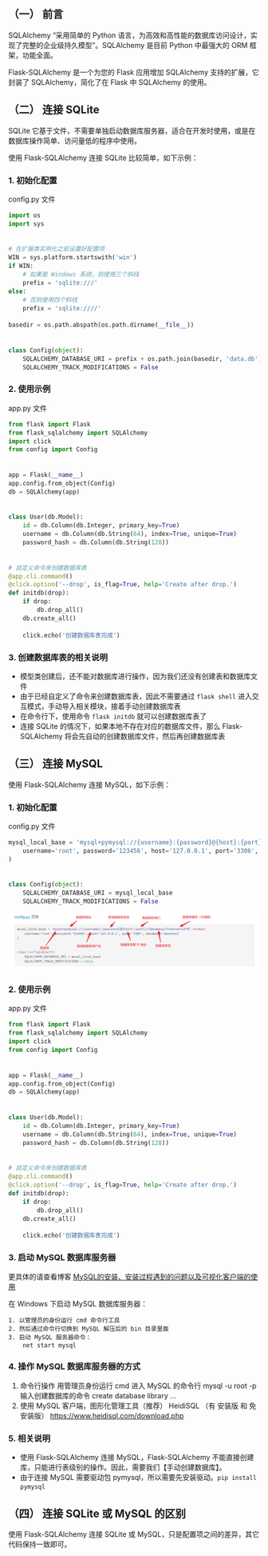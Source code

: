 ## （一） 前言
SQLAlchemy “采用简单的 Python 语言，为高效和高性能的数据库访问设计，实现了完整的企业级持久模型”。SQLAlchemy 是目前 Python 中最强大的 ORM 框架，功能全面。

Flask-SQLAlchemy 是一个为您的 Flask 应用增加 SQLAlchemy 支持的扩展，它封装了 SQLAlchemy，简化了在 Flask 中 SQLAlchemy 的使用。

## （二） 连接 SQLite
SQLite 它基于文件，不需要单独启动数据库服务器，适合在开发时使用，或是在数据库操作简单、访问量低的程序中使用。

使用 Flask-SQLAlchemy 连接 SQLite 比较简单，如下示例：
### 1. 初始化配置
config.py 文件
```py
import os
import sys


# 在扩展类实例化之前设置好配置项
WIN = sys.platform.startswith('win')
if WIN:
    # 如果是 Windows 系统，则使用三个斜线
    prefix = 'sqlite:///'
else:
    # 否则使用四个斜线
    prefix = 'sqlite:////'

basedir = os.path.abspath(os.path.dirname(__file__))


class Config(object):
    SQLALCHEMY_DATABASE_URI = prefix + os.path.join(basedir, 'data.db')
    SQLALCHEMY_TRACK_MODIFICATIONS = False
```

### 2. 使用示例
app.py 文件
```py
from flask import Flask
from flask_sqlalchemy import SQLAlchemy
import click
from config import Config


app = Flask(__name__)
app.config.from_object(Config)
db = SQLAlchemy(app)


class User(db.Model):
    id = db.Column(db.Integer, primary_key=True)
    username = db.Column(db.String(64), index=True, unique=True)
    password_hash = db.Column(db.String(128))


# 自定义命令来创建数据库表
@app.cli.command()
@click.option('--drop', is_flag=True, help='Create after drop.')
def initdb(drop):
    if drop:
        db.drop_all()
    db.create_all()

    click.echo('创建数据库表完成')
```

### 3. 创建数据库表的相关说明
- 模型类创建后，还不能对数据库进行操作，因为我们还没有创建表和数据库文件
- 由于已经自定义了命令来创建数据库表，因此不需要通过 ```flask shell``` 进入交互模式，手动导入相关模块，接着手动创建数据库表
- 在命令行下，使用命令 ```flask initdb``` 就可以创建数据库表了
- 连接 SQLite 的情况下，如果本地不存在对应的数据库文件，那么 Flask-SQLAlchemy 将会先自动的创建数据库文件，然后再创建数据库表


## （三） 连接 MySQL
使用 Flask-SQLAlchemy 连接 MySQL，如下示例：
### 1. 初始化配置
config.py 文件
```py
mysql_local_base = 'mysql+pymysql://{username}:{password}@{host}:{port}/{database}?charset=utf8'.format(
    username='root', password='123456', host='127.0.0.1', port='3306', database='datatest'
)


class Config(object):
    SQLALCHEMY_DATABASE_URI = mysql_local_base
    SQLALCHEMY_TRACK_MODIFICATIONS = False
```

![](Flask-SQLAlchemy-连接数据库.assets/mysql配置说明.png)

### 2. 使用示例
app.py 文件
```py
from flask import Flask
from flask_sqlalchemy import SQLAlchemy
import click
from config import Config


app = Flask(__name__)
app.config.from_object(Config)
db = SQLAlchemy(app)


class User(db.Model):
    id = db.Column(db.Integer, primary_key=True)
    username = db.Column(db.String(64), index=True, unique=True)
    password_hash = db.Column(db.String(128))


# 自定义命令来创建数据库表
@app.cli.command()
@click.option('--drop', is_flag=True, help='Create after drop.')
def initdb(drop):
    if drop:
        db.drop_all()
    db.create_all()

    click.echo('创建数据库表完成')
```

### 3. 启动 MySQL 数据库服务器
更具体的请查看博客 [MySQL的安装、安装过程遇到的问题以及可视化客户端的使用](https://www.cnblogs.com/wanghuizhao/p/16311200.html)

在 Windows 下启动 MySQL 数据库服务器：
```
1. 以管理员的身份运行 cmd 命令行工具
2. 然后通过命令行切换到 MySQL 解压后的 bin 目录里面
3. 启动 MySQL 服务器命令：
    net start mysql
```

### 4. 操作 MySQL 数据库服务器的方式
1. 命令行操作
用管理员身份运行 cmd
进入 MySQL 的命令行 mysql -u root -p
输入创建数据库的命令 create database library
...
2. 使用 MySQL 客户端，图形化管理工具（推荐）
HeidiSQL （有 安装版 和 免安装版）
https://www.heidisql.com/download.php

### 5. 相关说明
- 使用 Flask-SQLAlchemy 连接 MySQL，Flask-SQLAlchemy 不能直接创建库，只能进行表级别的操作。因此，需要我们【手动创建数据库】。
- 由于连接 MySQL 需要驱动包 pymysql，所以需要先安装驱动。```pip install pymysql```


## （四） 连接 SQLite 或 MySQL 的区别
使用 Flask-SQLAlchemy 连接 SQLite 或 MySQL，只是配置项之间的差异，其它代码保持一致即可。